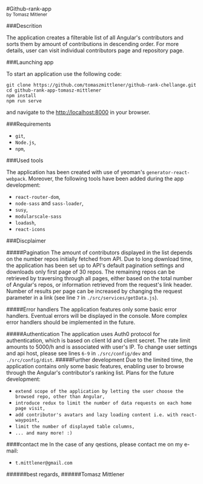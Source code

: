 #Github-rank-app <br> <small>by Tomasz Mitlener</small> 

###Descrition

<p>
The application creates a filterable list of all Angular's contributors and sorts them by amount of contributions in descending order. 
For more details, user can visit individual contributors page and  repository page.
</p>

###Launching app 
 
<p>
To start an application use the following code:
</p> 
 
``` 
git clone https://github.com/tomaszmittlener/github-rank-chellange.git
cd github-rank-app-tomasz-mittlener
npm install 
npm run serve 
``` 

and navigate to the [http://localhost:8000](http://localhost:8000 ) in your browser.

###Requirements 
 
- `git`, 
- `Node.js`, 
- `npm`,


###Used tools 
 
The application has been created with use of yeoman's `generator-react-webpack`. 
Moreover, the following tools have been added during the app development: 

- `react-router-dom`, 
- `node-sass` and `sass-loader`, 
- `susy`,
- `modularscale-sass`
- `loadash`,
- `react-icons`

###Discplaimer

#####Pagination
The amount of contributors displayed in the list depends on the number repos initially fetched from API.
Due to long download time, the application has been set up to API's default pagination settings and downloads only first page of 30 repos. 
The remaining repos can be retrieved by traversing through all pages, either based on the total number of Angular's repos, or information  retrieved from the request's link header.
Number of results per page can be increased by changing the request parameter in a link (see line <code>7</code> in <code>./src/services/getData.js</code>).

#####Error handlers
The application features only some basic error handlers. Eventual errors will be displayed in the console. 
More complex error handlers should be implemented in the future. 

#####Authentication
The application uses Auth0 protocol for authentication, which is based on client Id and client secret. The rate limit amounts to 5000/h and is associated with user's IP.
To change user settings and api host, please see lines <code>6-9</code> in  <code>./src/config/dev</code> and  <code>./src/config/dist</code>.
#####Further development
Due to the limited time, the application contains only some basic features, enabling user to browse through the Angular's contributor's ranking list. 
Plans for the future development:
 - `extend scope of the application by letting the user choose the browsed repo, other than Angular,`
 - `introduce redux to limit the number of data requests on each home page visit,`
 - `add contributor's avatars and lazy loading content i.e. with react-waypoint,`
 - `limit the number of displayed table columns,`
 - `... and many more! :)`
 
 
 ####contact me
 In the case of any qestions, please contact me on my e-mail: 
 - `t.mittlener@gmail.com`
 
 
 ######best regards,
 ######Tomasz Mittlener
